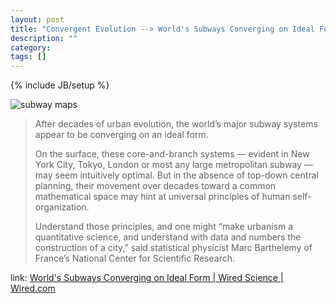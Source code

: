 ```yaml
---
layout: post
title: "Convergent Evolution --> World's Subways Converging on Ideal Form"
description: ""
category: 
tags: []
---
```

{% include JB/setup %}

![subway maps](http://www.wired.com/images_blogs/wiredscience/2012/05/subways.jpg)

> After decades of urban evolution, the world’s major subway systems appear to be converging on an ideal form.
> 
> On the surface, these core-and-branch systems — evident in New York City, Tokyo, London or most any large metropolitan subway — may seem intuitively optimal. But in the absence of top-down central planning, their movement over decades toward a common mathematical space may hint at universal principles of human self-organization.
> 
> Understand those principles, and one might “make urbanism a quantitative science, and understand with data and numbers the construction of a city,” said statistical physicist Marc Barthelemy of France’s National Center for Scientific Research.

link: [World's Subways Converging on Ideal Form | Wired Science | Wired.com](http://www.wired.com/wiredscience/2012/05/subway-convergence/)

